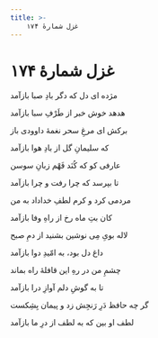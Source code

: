 ```yaml
---
title: >-
    غزل شمارهٔ ۱۷۴
---
```

# غزل شمارهٔ ۱۷۴

<div class="b" id="bn1"><div class="m1"><p>مژده ای دل که دگر بادِ صبا بازآمد</p></div>
<div class="m2"><p>هدهد خوش خبر از طَرْفِ سبا بازآمد</p></div></div>
<div class="b" id="bn2"><div class="m1"><p>برکش ای مرغِ سحر نغمهٔ داوودی باز</p></div>
<div class="m2"><p>که سلیمانِ گل از بادِ هوا بازآمد</p></div></div>
<div class="b" id="bn3"><div class="m1"><p>عارفی کو که کُنَد فَهْم زبانِ سوسن</p></div>
<div class="m2"><p>تا بپرسد که چرا رفت و چرا بازآمد</p></div></div>
<div class="b" id="bn4"><div class="m1"><p>مردمی کرد و کرم لطفِ خداداد به من</p></div>
<div class="m2"><p>کان بتِ ماه رخ از راهِ وفا بازآمد</p></div></div>
<div class="b" id="bn5"><div class="m1"><p>لاله بویِ مِی نوشین بشنید از دمِ صبح</p></div>
<div class="m2"><p>داغ دل بود، به امّیدِ دوا بازآمد</p></div></div>
<div class="b" id="bn6"><div class="m1"><p>چشمِ من در رهِ این قافلهٔ راه بماند</p></div>
<div class="m2"><p>تا به گوشِ دلم آوازِ درا بازآمد</p></div></div>
<div class="b" id="bn7"><div class="m1"><p>گر چه حافظ دَرِ رَنجِش زد و پیمان بِشِکست</p></div>
<div class="m2"><p>لطف او بین که به لطف از درِ ما بازآمد</p></div></div>